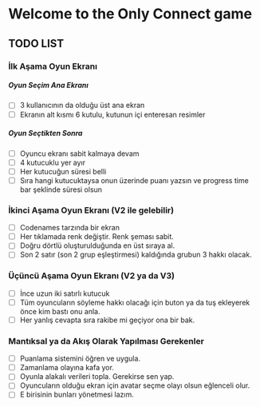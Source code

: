 # Welcome to the Only Connect game
## TODO LIST
### İlk Aşama Oyun Ekranı
##### Oyun Seçim Ana Ekranı
- [ ] 3 kullanıcının da olduğu üst ana ekran
- [ ] Ekranın alt kısmı 6 kutulu, kutunun içi enteresan resimler
##### Oyun Seçtikten Sonra
- [ ] Oyuncu ekranı sabit kalmaya devam
- [ ] 4 kutucuklu yer ayır
- [ ] Her kutucuğun süresi belli
- [ ] Sıra hangi kutucuktaysa onun üzerinde puanı yazsın ve progress time bar şeklinde süresi olsun
### İkinci Aşama Oyun Ekranı (V2 ile gelebilir)
- [ ] Codenames tarzında bir ekran
- [ ] Her tıklamada renk değiştir. Renk şeması sabit.
- [ ] Doğru dörtlü oluşturulduğunda en üst sıraya al.
- [ ] Son 2 satır (son 2 grup eşleştirmesi) kaldığında grubun 3 hakkı olacak.
### Üçüncü Aşama Oyun Ekranı (V2 ya da V3)
- [ ] İnce uzun iki satırlı kutucuk
- [ ] Tüm oyuncuların söyleme hakkı olacağı için buton ya da tuş ekleyerek önce kim bastı onu anla.
- [ ] Her yanlış cevapta sıra rakibe mi geçiyor ona bir bak.
### Mantıksal ya da Akış Olarak Yapılması Gerekenler
- [ ] Puanlama sistemini öğren ve uygula.
- [ ] Zamanlama olayına kafa yor.
- [ ] Oyunla alakalı verileri topla. Gerekirse sen yap.
- [ ] Oyuncuların olduğu ekran için avatar seçme olayı olsun eğlenceli olur.
- [ ] E birisinin bunları yönetmesi lazım.